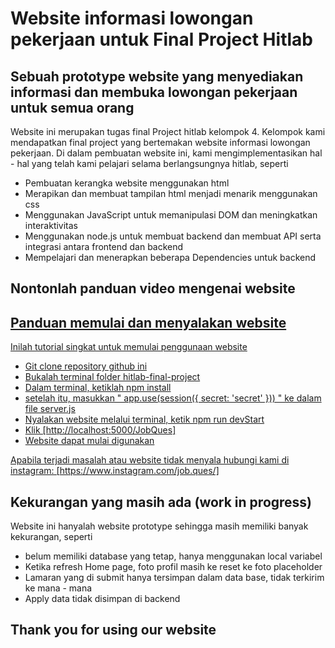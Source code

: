 # Website informasi lowongan pekerjaan untuk Final Project Hitlab

## Sebuah prototype website yang menyediakan informasi dan membuka lowongan pekerjaan untuk semua orang

Website ini merupakan tugas final Project hitlab kelompok 4. Kelompok kami mendapatkan final project yang bertemakan website informasi lowongan pekerjaan. Di dalam pembuatan website ini, kami mengimplementasikan hal - hal yang telah kami pelajari selama berlangsungnya hitlab, seperti

- Pembuatan kerangka website menggunakan html
- Merapikan dan membuat tampilan html menjadi menarik menggunakan css
- Menggunakan JavaScript untuk memanipulasi DOM dan meningkatkan interaktivitas 
- Menggunakan node.js untuk membuat backend dan membuat API serta integrasi antara frontend dan backend
- Mempelajari dan menerapkan beberapa Dependencies untuk backend

## Nontonlah panduan video mengenai website
<a href="https://youtu.be/glokAPn294w" target="_blank">

## Panduan memulai dan menyalakan website
Inilah tutorial singkat untuk memulai penggunaan website

- Git clone repository github ini
- Bukalah terminal folder hitlab-final-project
- Dalam terminal, ketiklah npm install
- setelah itu, masukkan " app.use(session({ secret: 'secret' })) " ke dalam file server.js
- Nyalakan website melalui terminal, ketik npm run devStart
- Klik [http://localhost:5000/JobQues]
- Website dapat mulai digunakan

Apabila terjadi masalah atau website tidak menyala
hubungi kami di instagram: [https://www.instagram.com/job.ques/]

## Kekurangan yang masih ada (work in progress)
Website ini hanyalah website prototype sehingga masih memiliki banyak kekurangan, seperti

- belum memiliki database yang tetap, hanya menggunakan local variabel
- Ketika refresh Home page, foto profil masih ke reset ke foto placeholder
- Lamaran yang di submit hanya tersimpan dalam data base, tidak terkirim ke mana - mana
- Apply data tidak disimpan di backend

## Thank you for using our website